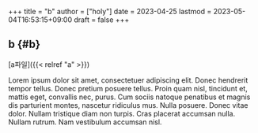 +++
title = "b"
author = ["holy"]
date = 2023-04-25
lastmod = 2023-05-04T16:53:15+09:00
draft = false
+++

## b {#b}

[a파일]({{< relref "a" >}})

Lorem ipsum dolor sit amet, consectetuer adipiscing elit.  Donec
hendrerit tempor tellus.  Donec pretium posuere tellus.  Proin quam
nisl, tincidunt et, mattis eget, convallis nec, purus.  Cum sociis
natoque penatibus et magnis dis parturient montes, nascetur ridiculus
mus.  Nulla posuere.  Donec vitae dolor.  Nullam tristique diam non
turpis.  Cras placerat accumsan nulla.  Nullam rutrum.  Nam vestibulum
accumsan nisl.
